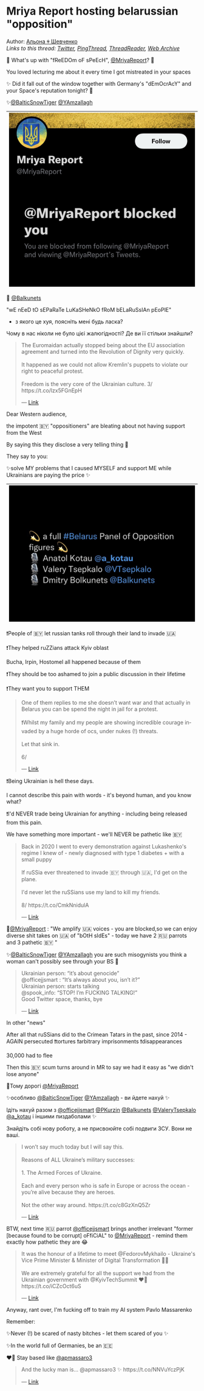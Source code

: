 # Mriya Report hosting belarussian \"opposition\"

Author: [Альона ꑭ Шевченко](https://twitter.com/cryptodrftng)  
*Links to this thread: [Twitter](https://twitter.com/cryptodrftng/status/1574513780893048840), [PingThread](https://pingthread.com/thread/1574513780893048840), [ThreadReader](https://threadreaderapp.com/thread/1574513780893048840.html), [Web Archive](https://web.archive.org/web/*/https://twitter.com/cryptodrftng/status/1574513780893048840)*

🚨 What's up with "fReEDOm oF sPeEcH", [@MriyaReport](https://twitter.com/MriyaReport)? 🧐

You loved lecturing me about it every time I got mistreated in your spaces 

✨ Did it fall out of the window together with Germany's "dEmOcrAcY"  and your Space's reputation tonight? 🤣
 
✨[@BalticSnowTiger](https://twitter.com/BalticSnowTiger) [@YAmzallagh](https://twitter.com/YAmzallagh)

| [![](/media/1574513780893048840/3_1574513775859957760.jpg)](/media/1574513780893048840/3_1574513775859957760.jpg) |
| :-: |

🚩 [@Balkunets](https://twitter.com/Balkunets)  

"wE nEeD tO  sEPaRaTe LuKaSHeNkO fRoM bELaRuSsIAn pEoPlE"

- з якого це хуя, поясніть мені будь ласка? 

Чому в нас ніколи не було цієі жалюгідності? Де ви її стільки знайшли?

<blockquote class="twitter-tweet">
    <p lang="en" dir="ltr">
    The Euromaidan actually stopped being about the EU association agreement and turned into the Revolution of Dignity very quickly.<br />
    <br />
    It happened as we could not allow Kremlin&#39;s puppets to violate our right to peaceful protest.<br />
    <br />
    Freedom is the very core of the Ukrainian culture. 3/ https://t.co/lzx5FGnEpH<br />
    </p>
    &mdash; <a href="https://twitter.com/cryptodrftng/status/1559731363653341191">Link</a>
</blockquote>

Dear Western audience,

the impotent 🇧🇾 "oppositioners" are bleating about not having support from the West

By saying this they disclose a very telling thing 🤣

They say to you: 

✨solve MY problems that I caused MYSELF  and support ME while Ukrainians are paying the price ✨

| [![](/media/1574513780893048840/3_1574522868754440198.jpg)](/media/1574513780893048840/3_1574522868754440198.jpg) |
| :-: |

❗️People of 🇧🇾  let russian tanks roll through their land to invade 🇺🇦 

❗️They helped ruZZians attack Kyiv oblast

Bucha, Irpin, Hostomel all happened because of them

❗️They should be too ashamed to join a public discussion in their lifetime 

❗️They want you to support THEM

<blockquote class="twitter-tweet">
    <p lang="en" dir="ltr">
    One of them replies to me she doesn’t want war and that actually in Belarus you can be spend the night in jail for a protest. <br />
    <br />
    ❗️Whilst my family and my people are  showing incredible courage invaded by a huge horde of ocs, under nukes (!)  threats.<br />
    <br />
    Let that sink in.<br />
    <br />
    6/<br />
    </p>
    &mdash; <a href="https://twitter.com/cryptodrftng/status/1573617204096114690">Link</a>
</blockquote>

❗️Being Ukrainian is hell these days. 

I cannot describe this pain with words - it's beyond human, and you know what?

❗️I'd NEVER trade being Ukrainian for anything - including being released from this pain. 

We have something more important - we'll NEVER be pathetic like 🇧🇾

<blockquote class="twitter-tweet">
    <p lang="en" dir="ltr">
    Back in 2020 I went to every demonstration against Lukashenko&#39;s regime I knew of - newly diagnosed with type 1 diabetes &#43; with a small puppy <br />
    <br />
    If ruSSia ever threatened to invade 🇧🇾 through 🇺🇦, I&#39;d get on the plane. <br />
    <br />
    I&#39;d never let the ruSSians use my land to kill my friends.<br />
    <br />
    8/ https://t.co/CmkNnidulA<br />
    </p>
    &mdash; <a href="https://twitter.com/cryptodrftng/status/1573621702860410883">Link</a>
</blockquote>

🚩[@MriyaReport](https://twitter.com/MriyaReport) : "We amplify 🇺🇦 voices - you are blocked,so we can enjoy diverse shit takes on 🇺🇦 of "bOtH sIdEs" - today we have 2 🇷🇺  parrots and 3 pathetic 🇧🇾 "

✨[@BalticSnowTiger](https://twitter.com/BalticSnowTiger) [@YAmzallagh](https://twitter.com/YAmzallagh)  you are such misogynists you think a woman can't possibly see through your BS 🤣

<blockquote class="twitter-tweet">
    <p lang="en" dir="ltr">
    Ukrainian person: “it’s about genocide”<br />
    @officejjsmart : “It’s always about you, isn’t it?”<br />
    Ukrainian person: starts talking <br />
    @spook_info: “STOP! I’m FUCKING TALKING!”<br />
    Good Twitter space, thanks, bye<br />
    </p>
    &mdash; <a href="https://twitter.com/mqrtl/status/1563693360098983938">Link</a>
</blockquote>

In other "news"

After all that ruSSians did  to the Crimean Tatars in the past, since 2014 -  AGAIN persecuted 
❗️tortures
❗️arbitrary imprisonments
❗️disappearances

30,000  had to flee

Then this 🇧🇾 scum turns around in MR  to say we had it easy as "we didn't lose anyone"

🚨Тому дорогі [@MriyaReport](https://twitter.com/MriyaReport) 

✨особливо [@BalticSnowTiger](https://twitter.com/BalticSnowTiger) [@YAmzallagh](https://twitter.com/YAmzallagh)  - ви йдете нахуй ✨

Ідіть нахуй разом з [@officejjsmart](https://twitter.com/officejjsmart) [@PKurzin](https://twitter.com/PKurzin) [@Balkunets](https://twitter.com/Balkunets) [@ValeryTsepkalo](https://twitter.com/ValeryTsepkalo) [@a_kotau](https://twitter.com/a_kotau) і  іншими пиздаболами ✨

Знайдіть собі нову роботу, а не присвоюйте собі подвиги ЗСУ. Вони не ваші.

<blockquote class="twitter-tweet">
    <p lang="en" dir="ltr">
    I won’t say much today but I will say this. <br />
    <br />
    Reasons of ALL Ukraine’s  military successes:<br />
    <br />
    1. The Armed Forces of Ukraine.  <br />
    <br />
    Each and every person who is safe in Europe or across the ocean - you’re alive because they are heroes. <br />
    <br />
    Not the other way around. https://t.co/c8GzXnQ5Zr<br />
    </p>
    &mdash; <a href="https://twitter.com/cryptodrftng/status/1565092601136660483">Link</a>
</blockquote>

BTW, next time  🇷🇺 parrot [@officejjsmart](https://twitter.com/officejjsmart) brings another irrelevant "former [because found to be corrupt] oFfiCiAL" to [@MriyaReport](https://twitter.com/MriyaReport) - remind them exactly how pathetic they are 😂

<blockquote class="twitter-tweet">
    <p lang="en" dir="ltr">
    It was the honour of a lifetime to meet @FedorovMykhailo - Ukraine&#39;s Vice Prime Minister &amp; Minister of Digital Transformation 💙💛 <br />
    <br />
    We are extremely grateful for all the support we had from the Ukrainian government with @KyivTechSummit ❤️‍🔥 https://t.co/iCZcOct6uS<br />
    </p>
    &mdash; <a href="https://twitter.com/cryptodrftng/status/1568924731394629637">Link</a>
</blockquote>

Anyway, rant over, I'm fucking off to train my AI system Pavlo Massarenko 

Remember:

✨Never (!) be scared of nasty bitches -  let them scared of you ✨

✨In the world full of Germanies, be an 🇪🇪

❤️‍🔥 Stay based like [@apmassaro3](https://twitter.com/apmassaro3)

<blockquote class="twitter-tweet">
    <p lang="en" dir="ltr">
    And the lucky man is... @apmassaro3 ✨ https://t.co/NNVuYczPjK<br />
    </p>
    &mdash; <a href="https://twitter.com/cryptodrftng/status/1568668102656671746">Link</a>
</blockquote>
